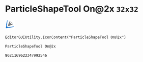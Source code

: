 # ParticleShapeTool On@2x `32x32`
<img src="/img/ParticleShapeTool%20On@2x.png" width=32 height=32>

``` CSharp
EditorGUIUtility.IconContent("ParticleShapeTool On@2x")
```
```
ParticleShapeTool On@2x
```
```
8621169622347992546
```
